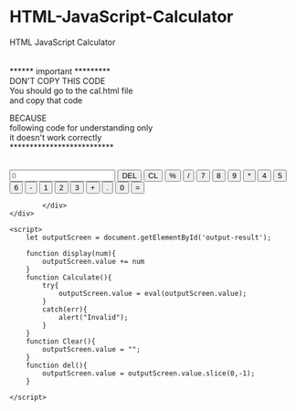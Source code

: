 # HTML-JavaScript-Calculator
HTML JavaScript Calculator<br><br><br>
****** important *********<br>
DON'T COPY THIS CODE<br>
You should go to the cal.html file <br>
and copy that code<br>

BECAUSE<br>
following code for understanding only<br>
it doesn't work correctly<br>
**************************<br><br>
<!DOCTYPE html>
<html lang="en">
<head>
    <meta charset="UTF-8">
    <meta http-equiv="X-UA-Compatible" content="IE=edge">
    <meta name="viewport" content="width=device-width, initial-scale=1.0">
    <link rel="stylesheet" href="style.css" type="text/css">
    <title>Cal using css alignment</title>
</head>
<body>
    <div class="container">
        <div class="calculator">
            <input type="text" placeholder="0" id="output-result">
                <button class="delete" onclick="del()">DEL</button>
                <button class="clear" onclick="Clear()">CL</button>
                <button class="cal" onclick="display('%')">%</button>
                <button class="cal" onclick="display('/')">/</button>
                <button class="number" onclick="display('7')">7</button>
                <button class="number" onclick="display('8')">8</button>
                <button class="number" onclick="display('9')">9</button>
                <button class="cal" onclick="display('*')">*</button>
                <button class="number" onclick="display('4')">4</button>
                <button class="number" onclick="display('5')">5</button>
                <button class="number" onclick="display('6')">6</button>
                <button class="cal" onclick="display('-')">-</button>
                <button class="number" onclick="display('1')">1</button>
                <button class="number" onclick="display('2')">2</button>
                <button class="number" onclick="display('3')">3</button>
                <button class="cal" onclick="display('+')">+</button>
                <button class="cal" onclick="display('.')">.</button>
                <button class="number" onclick="display('0')">0</button>
                <button class="equal" onclick="Calculate('')">=</button>

                
           
            </div> 
    </div>
 
    <script>
        let outputScreen = document.getElementById('output-result');

        function display(num){
            outputScreen.value += num
        }
        function Calculate(){
            try{
                outputScreen.value = eval(outputScreen.value);
            }
            catch(err){
                alert("Invalid");
            }
        }
        function Clear(){
            outputScreen.value = "";
        }
        function del(){
            outputScreen.value = outputScreen.value.slice(0,-1);
        }

    </script>
</body>
</html>
